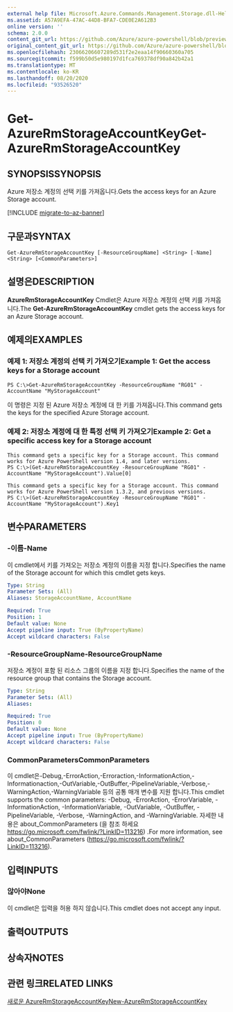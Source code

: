 ```yaml
---
external help file: Microsoft.Azure.Commands.Management.Storage.dll-Help.xml
ms.assetid: A57A9EFA-47AC-44D8-BFA7-CDE0E2A612B3
online version: ''
schema: 2.0.0
content_git_url: https://github.com/Azure/azure-powershell/blob/preview/src/ResourceManager/Storage/Commands.Management.Storage/help/Get-AzureRmStorageAccountKey.md
original_content_git_url: https://github.com/Azure/azure-powershell/blob/preview/src/ResourceManager/Storage/Commands.Management.Storage/help/Get-AzureRmStorageAccountKey.md
ms.openlocfilehash: 23066206607289d531f2e2eaa14f90660360a705
ms.sourcegitcommit: f599b50d5e980197d1fca769378df90a842b42a1
ms.translationtype: MT
ms.contentlocale: ko-KR
ms.lasthandoff: 08/20/2020
ms.locfileid: "93526520"
---
```

# <span data-ttu-id="56852-101">Get-AzureRmStorageAccountKey</span><span class="sxs-lookup"><span data-stu-id="56852-101">Get-AzureRmStorageAccountKey</span></span>

## <span data-ttu-id="56852-102">SYNOPSIS</span><span class="sxs-lookup"><span data-stu-id="56852-102">SYNOPSIS</span></span>
<span data-ttu-id="56852-103">Azure 저장소 계정의 선택 키를 가져옵니다.</span><span class="sxs-lookup"><span data-stu-id="56852-103">Gets the access keys for an Azure Storage account.</span></span>

[!INCLUDE [migrate-to-az-banner](../../includes/migrate-to-az-banner.md)]

## <span data-ttu-id="56852-104">구문과</span><span class="sxs-lookup"><span data-stu-id="56852-104">SYNTAX</span></span>

```
Get-AzureRmStorageAccountKey [-ResourceGroupName] <String> [-Name] <String> [<CommonParameters>]
```

## <span data-ttu-id="56852-105">설명은</span><span class="sxs-lookup"><span data-stu-id="56852-105">DESCRIPTION</span></span>
<span data-ttu-id="56852-106">**AzureRmStorageAccountKey** Cmdlet은 Azure 저장소 계정의 선택 키를 가져옵니다.</span><span class="sxs-lookup"><span data-stu-id="56852-106">The **Get-AzureRmStorageAccountKey** cmdlet gets the access keys for an Azure Storage account.</span></span>

## <span data-ttu-id="56852-107">예제의</span><span class="sxs-lookup"><span data-stu-id="56852-107">EXAMPLES</span></span>

### <span data-ttu-id="56852-108">예제 1: 저장소 계정의 선택 키 가져오기</span><span class="sxs-lookup"><span data-stu-id="56852-108">Example 1: Get the access keys for a Storage account</span></span>
```
PS C:\>Get-AzureRmStorageAccountKey -ResourceGroupName "RG01" -AccountName "MyStorageAccount"
```

<span data-ttu-id="56852-109">이 명령은 지정 된 Azure 저장소 계정에 대 한 키를 가져옵니다.</span><span class="sxs-lookup"><span data-stu-id="56852-109">This command gets the keys for the specified Azure Storage account.</span></span>

### <span data-ttu-id="56852-110">예제 2: 저장소 계정에 대 한 특정 선택 키 가져오기</span><span class="sxs-lookup"><span data-stu-id="56852-110">Example 2: Get a specific access key for a Storage account</span></span>
```
This command gets a specific key for a Storage account. This command works for Azure PowerShell version 1.4, and later versions.
PS C:\>(Get-AzureRmStorageAccountKey -ResourceGroupName "RG01" -AccountName "MyStorageAccount").Value[0]

This command gets a specific key for a Storage account. This command works for Azure PowerShell version 1.3.2, and previous versions.
PS C:\>(Get-AzureRmStorageAccountKey -ResourceGroupName "RG01" -AccountName "MyStorageAccount").Key1
```

## <span data-ttu-id="56852-111">변수</span><span class="sxs-lookup"><span data-stu-id="56852-111">PARAMETERS</span></span>

### <span data-ttu-id="56852-112">-이름</span><span class="sxs-lookup"><span data-stu-id="56852-112">-Name</span></span>
<span data-ttu-id="56852-113">이 cmdlet에서 키를 가져오는 저장소 계정의 이름을 지정 합니다.</span><span class="sxs-lookup"><span data-stu-id="56852-113">Specifies the name of the Storage account for which this cmdlet gets keys.</span></span>

```yaml
Type: String
Parameter Sets: (All)
Aliases: StorageAccountName, AccountName

Required: True
Position: 1
Default value: None
Accept pipeline input: True (ByPropertyName)
Accept wildcard characters: False
```

### <span data-ttu-id="56852-114">-ResourceGroupName</span><span class="sxs-lookup"><span data-stu-id="56852-114">-ResourceGroupName</span></span>
<span data-ttu-id="56852-115">저장소 계정이 포함 된 리소스 그룹의 이름을 지정 합니다.</span><span class="sxs-lookup"><span data-stu-id="56852-115">Specifies the name of the resource group that contains the Storage account.</span></span>

```yaml
Type: String
Parameter Sets: (All)
Aliases:

Required: True
Position: 0
Default value: None
Accept pipeline input: True (ByPropertyName)
Accept wildcard characters: False
```

### <span data-ttu-id="56852-116">CommonParameters</span><span class="sxs-lookup"><span data-stu-id="56852-116">CommonParameters</span></span>
<span data-ttu-id="56852-117">이 cmdlet은-Debug,-ErrorAction,-Erroraction,-InformationAction,-Informationaction,-OutVariable,-OutBuffer,-PipelineVariable,-Verbose,-WarningAction,-WarningVariable 등의 공통 매개 변수를 지원 합니다.</span><span class="sxs-lookup"><span data-stu-id="56852-117">This cmdlet supports the common parameters: -Debug, -ErrorAction, -ErrorVariable, -InformationAction, -InformationVariable, -OutVariable, -OutBuffer, -PipelineVariable, -Verbose, -WarningAction, and -WarningVariable.</span></span> <span data-ttu-id="56852-118">자세한 내용은 about_CommonParameters (을 참조 하세요 https://go.microsoft.com/fwlink/?LinkID=113216) .</span><span class="sxs-lookup"><span data-stu-id="56852-118">For more information, see about_CommonParameters (https://go.microsoft.com/fwlink/?LinkID=113216).</span></span>

## <span data-ttu-id="56852-119">입력</span><span class="sxs-lookup"><span data-stu-id="56852-119">INPUTS</span></span>

### <span data-ttu-id="56852-120">않아야</span><span class="sxs-lookup"><span data-stu-id="56852-120">None</span></span>
<span data-ttu-id="56852-121">이 cmdlet은 입력을 허용 하지 않습니다.</span><span class="sxs-lookup"><span data-stu-id="56852-121">This cmdlet does not accept any input.</span></span>

## <span data-ttu-id="56852-122">출력</span><span class="sxs-lookup"><span data-stu-id="56852-122">OUTPUTS</span></span>

## <span data-ttu-id="56852-123">상속자</span><span class="sxs-lookup"><span data-stu-id="56852-123">NOTES</span></span>

## <span data-ttu-id="56852-124">관련 링크</span><span class="sxs-lookup"><span data-stu-id="56852-124">RELATED LINKS</span></span>

[<span data-ttu-id="56852-125">새로운 AzureRmStorageAccountKey</span><span class="sxs-lookup"><span data-stu-id="56852-125">New-AzureRmStorageAccountKey</span></span>](./New-AzureRmStorageAccountKey.md)
